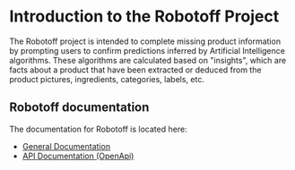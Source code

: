 # Introduction to the Robotoff Project

The Robotoff project is intended to complete missing product information by prompting users to confirm predictions inferred by Artificial Intelligence algorithms. These algorithms are calculated based on "insights", which are facts about a product that have been extracted or deduced from the product pictures, ingredients, categories, labels, etc.

## Robotoff documentation

The documentation for Robotoff is located here:

- [General Documentation][general_docs]
- [API Documentation (OpenApi)][api_docs]

[general_docs]: https://openfoodfacts.github.io/robotoff/ "General Documentation"
[api_docs]: https://openfoodfacts.github.io/robotoff/references/api/ "API Documentation"
